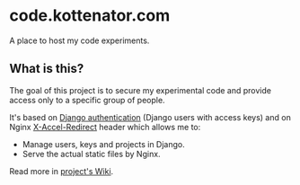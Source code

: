 # code.kottenator.com

A place to host my code experiments.

## What is this?

The goal of this project is to secure my experimental code and provide access only to a specific group of people.

It's based on [Django authentication](https://docs.djangoproject.com/en/2.0/topics/auth/) (Django users with access keys) and on Nginx [X-Accel-Redirect](https://www.nginx.com/resources/wiki/start/topics/examples/x-accel/) header which allows me to:

* Manage users, keys and projects in Django.
* Serve the actual static files by Nginx.

Read more in [project's Wiki](https://github.com/kottenator/code.kottenator.com/wiki).
